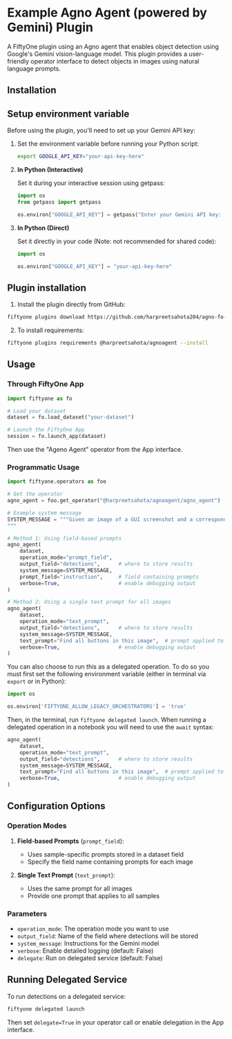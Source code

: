 # Example Agno Agent (powered by Gemini) Plugin

A FiftyOne plugin using an Agno agent that enables object detection using Google's Gemini vision-language model. This plugin provides a user-friendly operator interface to detect objects in images using natural language prompts.

## Installation

## Setup environment variable

Before using the plugin, you'll need to set up your Gemini API key:
   
1. Set the environment variable before running your Python script:
   ```bash
   export GOOGLE_API_KEY="your-api-key-here"
   ```

2. **In Python (Interactive)**
   
   Set it during your interactive session using getpass:
   ```python
   import os
   from getpass import getpass

   os.environ["GOOGLE_API_KEY"] = getpass("Enter your Gemini API key: ")
   ```

3. **In Python (Direct)**
   
   Set it directly in your code (Note: not recommended for shared code):
   ```python
   import os
   
   os.environ["GOOGLE_API_KEY"] = "your-api-key-here"
   ```
## Plugin installation

1.  Install the plugin directly from GitHub:
```bash
fiftyone plugins download https://github.com/harpreetsahota204/agno-fo-test
```

2. To install requirements:
```bash
fiftyone plugins requirements @harpreetsahota/agnoagent --install
```

## Usage

### Through FiftyOne App

```python
import fiftyone as fo

# Load your dataset
dataset = fo.load_dataset("your-dataset")

# Launch the FiftyOne App
session = fo.launch_app(dataset)
```

Then use the "Ageno Agent" operator from the App interface.


### Programmatic Usage

```python
import fiftyone.operators as foo

# Get the operator
agno_agent = foo.get_operator("@harpreetsahota/agnoagent/agno_agent")

# Example system message
SYSTEM_MESSAGE = """Given an image of a GUI screenshot and a corresponding instruction, the task is to  output one bounding box for the relevant GUI element in the screenshot that correspond to the instruction and  associated with one of the following labels: text or icon. 
"""

# Method 1: Using field-based prompts
agno_agent(
    dataset,
    operation_mode="prompt_field",
    output_field="detections",      # where to store results
    system_message=SYSTEM_MESSAGE,
    prompt_field="instruction",     # field containing prompts
    verbose=True,                   # enable debugging output
)

# Method 2: Using a single text prompt for all images
agno_agent(
    dataset,
    operation_mode="text_prompt",
    output_field="detections",      # where to store results
    system_message=SYSTEM_MESSAGE,
    text_prompt="Find all buttons in this image",  # prompt applied to all images
    verbose=True,                   # enable debugging output
)
```

You can also choose to run this as a delegated operation. To do so you must first set the following environment variable (either in terminal via `export` or in Python):

```python
import os

os.environ['FIFTYONE_ALLOW_LEGACY_ORCHESTRATORS'] = 'true'
```

Then, in the terminal,  run `fiftyone delegated launch`. When running a delegated operation in a notebook you will need to use the `await` syntax:

```python
agno_agent(
    dataset,
    operation_mode="text_prompt",
    output_field="detections",      # where to store results
    system_message=SYSTEM_MESSAGE,
    text_prompt="Find all buttons in this image",  # prompt applied to all images
    verbose=True,                   # enable debugging output
)
```

## Configuration Options

### Operation Modes

1. **Field-based Prompts** (`prompt_field`):
   - Uses sample-specific prompts stored in a dataset field
   - Specify the field name containing prompts for each image

2. **Single Text Prompt** (`text_prompt`):
   - Uses the same prompt for all images
   - Provide one prompt that applies to all samples

### Parameters
- `operation_mode`: The operation mode you want to use
- `output_field`: Name of the field where detections will be stored
- `system_message`: Instructions for the Gemini model
- `verbose`: Enable detailed logging (default: False)
- `delegate`: Run on delegated service (default: False)

## Running Delegated Service

To run detections on a delegated service:

```bash
fiftyone delegated launch
```

Then set `delegate=True` in your operator call or enable delegation in the App interface.
